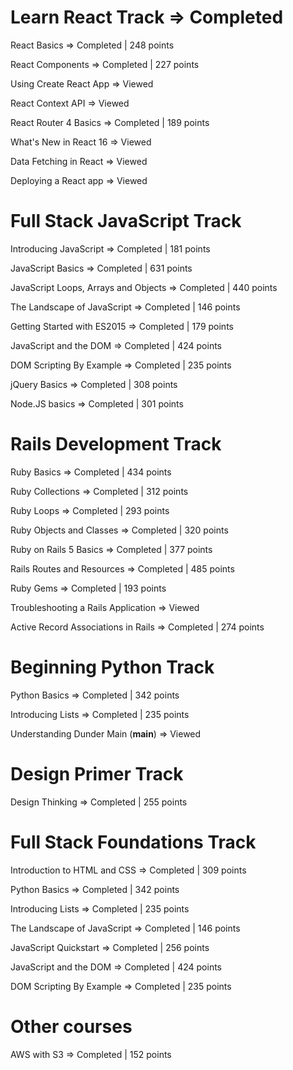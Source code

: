 # Learn React Track => Completed

React Basics => Completed | 248 points

React Components => Completed | 227 points

Using Create React App => Viewed

React Context API => Viewed

React Router 4 Basics => Completed | 189 points

What's New in React 16 => Viewed 

Data Fetching in React => Viewed

Deploying a React app => Viewed

# Full Stack JavaScript Track

Introducing JavaScript => Completed | 181 points

JavaScript Basics => Completed | 631 points

JavaScript Loops, Arrays and Objects => Completed | 440 points

The Landscape of JavaScript => Completed | 146 points

Getting Started with ES2015 => Completed | 179 points

JavaScript and the DOM => Completed | 424 points

DOM Scripting By Example => Completed | 235 points

jQuery Basics => Completed | 308 points

Node.JS basics => Completed | 301 points

# Rails Development Track

Ruby Basics => Completed | 434 points

Ruby Collections => Completed | 312 points

Ruby Loops => Completed | 293 points

Ruby Objects and Classes => Completed | 320 points

Ruby on Rails 5 Basics => Completed | 377 points                                                                         

Rails Routes and Resources => Completed | 485 points

Ruby Gems => Completed | 193 points

Troubleshooting a Rails Application => Viewed

Active Record Associations in Rails => Completed | 274 points

# Beginning Python Track 

Python Basics => Completed | 342 points

Introducing Lists => Completed | 235 points

Understanding Dunder Main (__main__) => Viewed

# Design Primer Track

Design Thinking => Completed | 255 points

# Full Stack Foundations Track

Introduction to HTML and CSS => Completed | 309 points

Python Basics => Completed | 342 points

Introducing Lists => Completed | 235 points

The Landscape of JavaScript => Completed | 146 points

JavaScript Quickstart => Completed | 256 points

JavaScript and the DOM => Completed | 424 points

DOM Scripting By Example => Completed | 235 points

# Other courses 

AWS with S3 => Completed | 152 points
